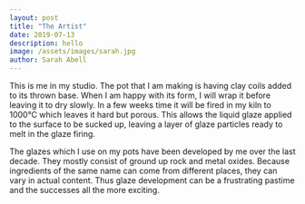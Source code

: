 ```yaml
---
layout: post
title: "The Artist"
date: 2019-07-13
description: hello
image: /assets/images/sarah.jpg
author: Sarah Abell
---
```

This is me in my studio. The pot that I am making is having clay coils added to its thrown base. When I am happy with its form, I will wrap it before leaving it to dry slowly. In a few weeks time it will be fired in my kiln to 1000°C which leaves it hard but porous. This allows the liquid glaze applied to the surface to be sucked up, leaving a layer of glaze particles ready to melt in the glaze firing.

The glazes which I use on my pots have been developed by me over the last decade. They mostly consist of ground up rock and metal oxides. Because ingredients of the same name can come from different places, they can vary in actual content. Thus glaze development can be a frustrating pastime and the successes all the more exciting.
